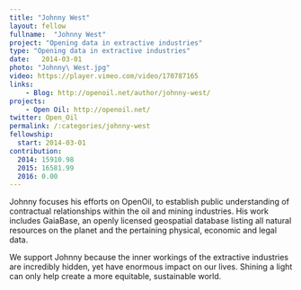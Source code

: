 ```yaml
---
title: "Johnny West"
layout: fellow
fullname:  "Johnny West"
project: "Opening data in extractive industries"
type: "Opening data in extractive industries"
date:   2014-03-01
photo: "Johnny\ West.jpg"
video: https://player.vimeo.com/video/170787165
links:
    - Blog: http://openoil.net/author/johnny-west/
projects:
    - Open Oil: http://openoil.net/
twitter: Open_Oil
permalink: /:categories/johnny-west
fellowship:
  start: 2014-03-01
contribution:
  2014: 15910.98
  2015: 16581.99
  2016: 0.00
---
```


Johnny focuses his efforts on OpenOil, to establish public understanding of contractual relationships within the oil and mining industries. His work includes GaiaBase, an openly licensed geospatial database listing all natural resources on the planet and the pertaining physical, economic and legal data.

We support Johnny because the inner workings of the extractive industries are incredibly hidden, yet have enormous impact on our lives. Shining a light can only help create a more equitable, sustainable world.
